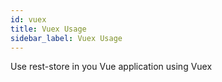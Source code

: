 ```yaml
---
id: vuex
title: Vuex Usage
sidebar_label: Vuex Usage
---
```


Use rest-store in you Vue application using Vuex